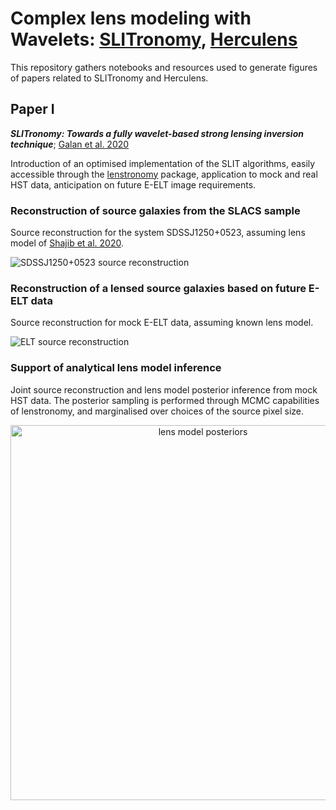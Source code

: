 # Complex lens modeling with Wavelets: [SLITronomy](https://github.com/aymgal/SLITronomy), [Herculens](https://github.com/austinpeel/herculens)

This repository gathers notebooks and resources used to generate figures of papers related to SLITronomy and Herculens.

## Paper I

*__SLITronomy: Towards a fully wavelet-based strong lensing inversion technique__*; [Galan et al. 2020](https://ui.adsabs.harvard.edu/abs/2020arXiv201202802G/abstract)

Introduction of an optimised implementation of the SLIT algorithms, easily accessible through the [lenstronomy](https://github.com/sibirrer/lenstronomy) package, application to mock and real HST data, anticipation on future E-ELT image requirements.

### Reconstruction of source galaxies from the SLACS sample

Source reconstruction for the system SDSSJ1250+0523, assuming lens model of [Shajib et al. 2020](https://ui.adsabs.harvard.edu/abs/2020arXiv200811724S/abstract).

![SDSSJ1250+0523 source reconstruction](paper_I/figures/SLACS_fixed-mass_SDSSJ1250+0523_ssres3.png "SDSSJ1250+0523 source reconstruction")

### Reconstruction of a lensed source galaxies based on future E-ELT data

Source reconstruction for mock E-ELT data, assuming known lens model.

![ELT source reconstruction](paper_I/figures/data-ELT_mocksource-highres-single_zoom.png "ELT source reconstruction")

### Support of analytical lens model inference

Joint source reconstruction and lens model posterior inference from mock HST data. The posterior sampling is performed through MCMC capabilities of lenstronomy, and marginalised over choices of the source pixel size.

<center><img src="paper_I/figures/data-HST_mocksource-highres-single_mass_sampling_offset-True.png" alt="lens model posteriors" width="600"/></center>
